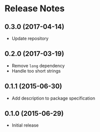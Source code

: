 # Release Notes

## 0.3.0 (2017-04-14)

- Update repository

## 0.2.0 (2017-03-19)

- Remove `long` dependency
- Handle too short strings

## 0.1.1 (2015-06-30)

- Add description to package specification

## 0.1.0 (2015-06-29)

- Initial release
